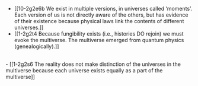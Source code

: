 - [[10-2g2e6b We exist in multiple versions, in universes called ‘moments’. Each version of us is not directly aware of the others, but has evidence of their existence because physical laws link the contents of different universes.]]
- [[1-2g2t4 Because fungibility exists (i.e., histories DO rejoin) we must evoke the multiverse. The multiverse emerged from quantum physics (genealogically).]]
<br>
- [[1-2g2s6 The reality does not make distinction of the universes in the multiverse because each universe exists equally as a part of the multiverse]]
